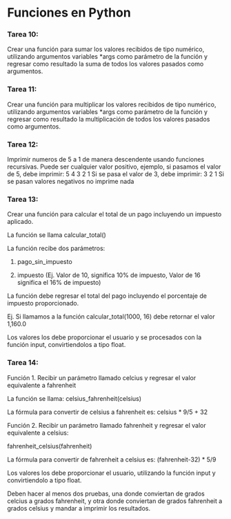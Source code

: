 # Funciones en Python

### Tarea 10:
Crear una función para sumar los valores recibidos de tipo numérico, 
utilizando argumentos variables *args como parámetro de la función y 
regresar como resultado la suma de todos los valores pasados como argumentos.

### Tarea 11:
Crear una función para multiplicar los valores recibidos de tipo numérico, 
utilizando argumentos variables *args como parámetro de la función y 
regresar como resultado la multiplicación de todos los valores pasados como argumentos.

### Tarea 12:
Imprimir numeros de 5 a 1 de manera descendente usando funciones recursivas. 
Puede ser cualquier valor positivo, ejemplo, si pasamos el valor de 5, 
debe imprimir: 5 4 3 2 1 Si se pasa el valor de 3, 
debe imprimir: 3 2 1 Si se pasan valores negativos no imprime nada


### Tarea 13:
Crear una función para calcular el total de un pago incluyendo un impuesto aplicado.

La función se llama calcular_total()

La función recibe dos parámetros:

1. pago_sin_impuesto

2. impuesto (Ej. Valor de 10, significa 10% de impuesto, Valor de 16 significa el 16% de impuesto)

La función debe regresar el total del pago incluyendo el porcentaje de impuesto proporcionado.

Ej. Si llamamos a la función calcular_total(1000, 16) debe retornar el valor 1,160.0

Los valores los debe proporcionar el usuario y se procesados con la función input, convirtiendolos a tipo float.

### Tarea 14:
Función 1. Recibir un parámetro llamado celcius y regresar el valor equivalente a fahrenheit

La función se llama: celsius_fahrenheit(celsius) 

La fórmula para convertir de celsius a fahrenheit es: celsius * 9/5 + 32 

Función 2. Recibir un parámetro llamado fahrenheit y regresar el valor equivalente a celsius:

fahrenheit_celsius(fahrenheit)         

La fórmula para convertir de fahrenheit a celsius es:  (fahrenheit-32) * 5/9

Los valores los debe proporcionar el usuario, utilizando la función input y convirtiendolo a tipo float.

Deben hacer al menos dos pruebas, una donde conviertan de grados celcius a grados fahrenheit, 
y otra donde conviertan de grados fahrenheit a grados celsius y mandar a imprimir los resultados.